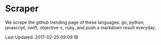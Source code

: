 # Scraper

We scrape the github trending page of these languages: go, python, javascript, swift, objective-c, ruby, and push a markdown result everyday.

Last Updated: 2017-02-25 09:09:18